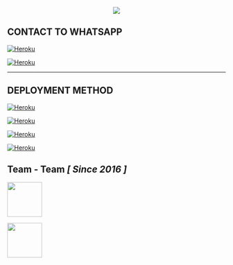<p align = center>   <img src="https://telegra.ph/file/55c73f8d525de43aea0c0.jpg"</p>
  


CONTACT TO WHATSAPP
-


<a href='https://signup.heroku.com/' target="_blank"><img alt='Heroku' src='https://img.shields.io/badge/-Fork Repo-black?style=for-the-badge&logo=github&logoColor=white'/></a>

<a href='https://signup.heroku.com/' target="_blank"><img alt='Heroku' src='https://img.shields.io/badge/-Pair Code-black?style=for-the-badge&logo=Whatsapp&logoColor=white'/></a>
***

DEPLOYMENT METHOD
-

<a href='https://signup.heroku.com/' target="_blank"><img alt='Heroku' src='https://img.shields.io/badge/-railway deploy-black?style=for-the-badge&logo=railway&logoColor=white'/></a>



<a href='https://signup.heroku.com/' target="_blank"><img alt='Heroku' src='https://img.shields.io/badge/-heroku deploy-black?style=for-the-badge&logo=heroku&logoColor=white'/></a>



<a href='https://signup.heroku.com/' target="_blank"><img alt='Heroku' src='https://img.shields.io/badge/-Render deploy-black?style=for-the-badge&logo=render&logoColor=white'/></a>



<a href='https://signup.heroku.com/' target="_blank"><img alt='Heroku' src='https://img.shields.io/badge/-koyeb deploy-black?style=for-the-badge&logo=koyeb&logoColor=white'/></a>




## Team - Team *[ Since 2016 ]*

<a href="https://amdaniwasa.com"><img src="[https://avatars.githubusercontent.]https://telegra.ph/file/55c73f8d525de43aea0c0.jpg" width=80 height=80>

<p align = left>   <img src="https://telegra.ph/file/55c73f8d525de43aea0c0.jpg"<width=80 height=80/p>
